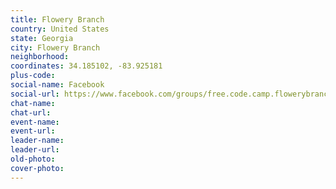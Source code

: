 ```yaml
---
title: Flowery Branch
country: United States
state: Georgia
city: Flowery Branch
neighborhood: 
coordinates: 34.185102, -83.925181
plus-code:
social-name: Facebook
social-url: https://www.facebook.com/groups/free.code.camp.flowerybranchga
chat-name:
chat-url:
event-name:
event-url:
leader-name:
leader-url:
old-photo: 
cover-photo:
---
```

